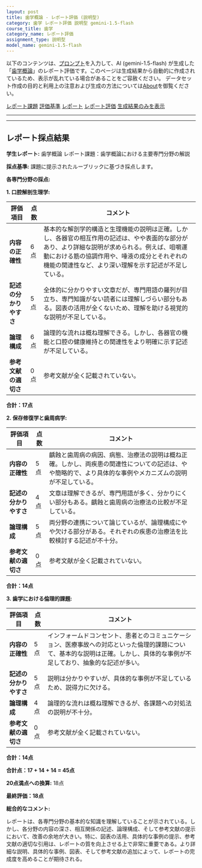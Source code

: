 ```yaml
---
layout: post
title: 歯学概論 - レポート評価 (説明型)
category: 歯学 レポート評価 説明型 gemini-1.5-flash
course_title: 歯学
category_name: レポート評価
assignment_type: 説明型
model_name: gemini-1.5-flash
---
```


以下のコンテンツは、[プロンプト](https://github.com/takedatoshiyuki/synthetic_assignments/tree/main/generated/歯学/gemini-1.5-flash/prompt_レポート評価-説明型.md)を入力して、AI (gemini-1.5-flash) が生成した「[歯学概論](/contents/歯学/)」のレポート評価です。このページは生成結果から自動的に作成されているため、表示が乱れている場合があることをご容赦ください。
データセット作成の目的と利用上の注意および生成の方法については[About](/About)を御覧ください。

[レポート課題](../レポート課題-説明型)
[評価基準](../評価基準-説明型)
[レポート](../レポート-説明型)
[レポート評価](../レポート評価-説明型)
[生成結果のみを表示](https://github.com/takedatoshiyuki/synthetic_assignments/tree/main/generated/歯学/gemini-1.5-flash/レポート評価-説明型.md)
  

***
***
  
## レポート採点結果

**学生レポート:** 歯学概論 レポート課題：歯学概論における主要専門分野の解説

**採点基準:** 課題に提示されたルーブリックに基づき採点します。

**各専門分野の採点:**

**1. 口腔解剖生理学:**

| 評価項目 | 点数 | コメント |
|---|---|---|
| **内容の正確性** | 6点 | 基本的な解剖学的構造と生理機能の説明は正確。しかし、各器官の相互作用の記述は、やや表面的な部分があり、より詳細な説明が求められる。例えば、咀嚼運動における筋の協調作用や、唾液の成分とそれぞれの機能の関連性など、より深い理解を示す記述が不足している。 |
| **記述の分かりやすさ** | 5点 | 全体的に分かりやすい文章だが、専門用語の羅列が目立ち、専門知識がない読者には理解しづらい部分もある。図表の活用が全くないため、理解を助ける視覚的な説明が不足している。 |
| **論理構成** | 6点 | 論理的な流れは概ね理解できる。しかし、各器官の機能と口腔の健康維持との関連性をより明確に示す記述が不足している。 |
| **参考文献の適切さ** | 0点 | 参考文献が全く記載されていない。 |


**合計：17点**


**2. 保存修復学と歯周病学:**

| 評価項目 | 点数 | コメント |
|---|---|---|
| **内容の正確性** | 5点 | 齲蝕と歯周病の病因、病態、治療法の説明は概ね正確。しかし、両疾患の関連性についての記述は、やや簡略的で、より具体的な事例やメカニズムの説明が不足している。 |
| **記述の分かりやすさ** | 4点 | 文章は理解できるが、専門用語が多く、分かりにくい部分もある。齲蝕と歯周病の治療法の比較が不足している。 |
| **論理構成** | 5点 | 両分野の連携について論じているが、論理構成にやや欠ける部分がある。それぞれの疾患の治療法を比較検討する記述が不十分。 |
| **参考文献の適切さ** | 0点 | 参考文献が全く記載されていない。 |


**合計：14点**


**3. 歯学における倫理的課題:**

| 評価項目 | 点数 | コメント |
|---|---|---|
| **内容の正確性** | 5点 | インフォームドコンセント、患者とのコミュニケーション、医療事故への対応といった倫理的課題について、基本的な説明は正確。しかし、具体的な事例が不足しており、抽象的な記述が多い。 |
| **記述の分かりやすさ** | 5点 | 説明は分かりやすいが、具体的な事例が不足しているため、説得力に欠ける。 |
| **論理構成** | 4点 | 論理的な流れは概ね理解できるが、各課題への対処法の説明が不十分。 |
| **参考文献の適切さ** | 0点 | 参考文献が全く記載されていない。 |


**合計：14点**


**合計点：17 + 14 + 14 = 45点**

**20点満点への換算:** 18点


**最終評価：18点**

**総合的なコメント:**

レポートは、各専門分野の基本的な知識を理解していることが示されている。しかし、各分野の内容の深さ、相互関係の記述、論理構成、そして参考文献の提示において、改善の余地が大きい。特に、図表の活用、具体的な事例の提示、参考文献の適切な引用は、レポートの質を向上させる上で非常に重要である。より詳細な説明、具体的な事例、図表、そして参考文献の追加によって、レポートの完成度を高めることが期待される。
